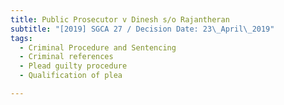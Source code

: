 ```yaml
---
title: Public Prosecutor v Dinesh s/o Rajantheran
subtitle: "[2019] SGCA 27 / Decision Date: 23\_April\_2019"
tags:
  - Criminal Procedure and Sentencing
  - Criminal references
  - Plead guilty procedure
  - Qualification of plea

---
```

